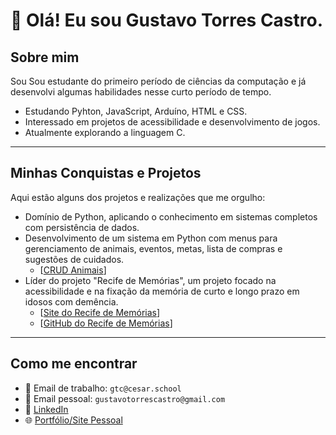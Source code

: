 # 👋 Olá! Eu sou Gustavo Torres Castro.

## Sobre mim

Sou Sou estudante do primeiro período de ciências da computação e já desenvolvi algumas habilidades nesse curto período de tempo.

*  Estudando Pyhton, JavaScript, Arduíno, HTML e CSS.
*  Interessado em projetos de acessibilidade e desenvolvimento de jogos.
*  Atualmente explorando a linguagem C.

---

## Minhas Conquistas e Projetos

Aqui estão alguns dos projetos e realizações que me orgulho:

*  Domínio de Python, aplicando o conhecimento em sistemas completos com persistência de dados.
*  Desenvolvimento de um sistema em Python com menus para gerenciamento de animais, eventos, metas, lista de compras e sugestões de cuidados.
    * [[CRUD Animais](https://github.com/BrunoAU/CRUD_animais)]
*  Líder do projeto "Recife de Memórias", um projeto focado na acessibilidade e na fixação da memória de curto e longo prazo em idosos com demência.
    * [[Site do Recife de Memórias](https://sites.google.com/cesar.school/g9-site/in%C3%ADcio)]
    * [[GitHub do Recife de Memórias](https://github.com/LHFalcao/Recife_de_Memorias/blob/main)]
---

## Como me encontrar

* 📧 Email de trabalho: `gtc@cesar.school`
* 📧 Email pessoal: `gustavotorrescastro@gmail.com`
* 💼 [LinkedIn](www.linkedin.com/in/gustavotorrescastro)
* 🌐 [Portfólio/Site Pessoal](https://tiny-croissant-84c217.netlify.app/)

